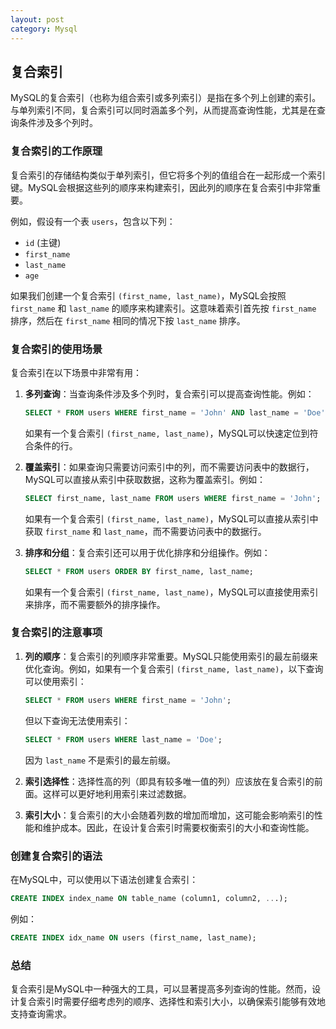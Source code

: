 ```yaml
---
layout: post
category: Mysql
---
```


## 复合索引
MySQL的复合索引（也称为组合索引或多列索引）是指在多个列上创建的索引。与单列索引不同，复合索引可以同时涵盖多个列，从而提高查询性能，尤其是在查询条件涉及多个列时。

### 复合索引的工作原理
复合索引的存储结构类似于单列索引，但它将多个列的值组合在一起形成一个索引键。MySQL会根据这些列的顺序来构建索引，因此列的顺序在复合索引中非常重要。

例如，假设有一个表 `users`，包含以下列：
- `id` (主键)
- `first_name`
- `last_name`
- `age`

如果我们创建一个复合索引 `(first_name, last_name)`，MySQL会按照 `first_name` 和 `last_name` 的顺序来构建索引。这意味着索引首先按 `first_name` 排序，然后在 `first_name` 相同的情况下按 `last_name` 排序。

### 复合索引的使用场景
复合索引在以下场景中非常有用：
1. **多列查询**：当查询条件涉及多个列时，复合索引可以提高查询性能。例如：
   ```sql
   SELECT * FROM users WHERE first_name = 'John' AND last_name = 'Doe';
   ```
   如果有一个复合索引 `(first_name, last_name)`，MySQL可以快速定位到符合条件的行。

2. **覆盖索引**：如果查询只需要访问索引中的列，而不需要访问表中的数据行，MySQL可以直接从索引中获取数据，这称为覆盖索引。例如：
   ```sql
   SELECT first_name, last_name FROM users WHERE first_name = 'John';
   ```
   如果有一个复合索引 `(first_name, last_name)`，MySQL可以直接从索引中获取 `first_name` 和 `last_name`，而不需要访问表中的数据行。

3. **排序和分组**：复合索引还可以用于优化排序和分组操作。例如：
   ```sql
   SELECT * FROM users ORDER BY first_name, last_name;
   ```
   如果有一个复合索引 `(first_name, last_name)`，MySQL可以直接使用索引来排序，而不需要额外的排序操作。

### 复合索引的注意事项
1. **列的顺序**：复合索引的列顺序非常重要。MySQL只能使用索引的最左前缀来优化查询。例如，如果有一个复合索引 `(first_name, last_name)`，以下查询可以使用索引：
   ```sql
   SELECT * FROM users WHERE first_name = 'John';
   ```
   但以下查询无法使用索引：
   ```sql
   SELECT * FROM users WHERE last_name = 'Doe';
   ```
   因为 `last_name` 不是索引的最左前缀。

2. **索引选择性**：选择性高的列（即具有较多唯一值的列）应该放在复合索引的前面。这样可以更好地利用索引来过滤数据。

3. **索引大小**：复合索引的大小会随着列数的增加而增加，这可能会影响索引的性能和维护成本。因此，在设计复合索引时需要权衡索引的大小和查询性能。

### 创建复合索引的语法
在MySQL中，可以使用以下语法创建复合索引：
```sql
CREATE INDEX index_name ON table_name (column1, column2, ...);
```
例如：
```sql
CREATE INDEX idx_name ON users (first_name, last_name);
```

### 总结
复合索引是MySQL中一种强大的工具，可以显著提高多列查询的性能。然而，设计复合索引时需要仔细考虑列的顺序、选择性和索引大小，以确保索引能够有效地支持查询需求。